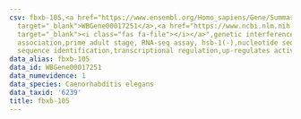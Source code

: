 ```yaml
---
csv: fbxb-105,<a href="https://www.ensembl.org/Homo_sapiens/Gene/Summary?db=core;g=WBGene00017251"
  target="_blank">WBGene00017251</a>,<a href="https://www.ncbi.nlm.nih.gov/pubmed/30894454"
  target="_blank"><i class="fas fa-file"></i></a>",genetic interference,functional
  association,prime adult stage, RNA-seq assay, hsb-1(-),nucleotide sequence identification,nucleotide
  sequence identification,transcriptional regulation,up-regulates activity
data_alias: fbxb-105
data_id: WBGene00017251
data_numevidence: 1
data_species: Caenorhabditis elegans
data_taxid: '6239'
title: fbxb-105
---
```

